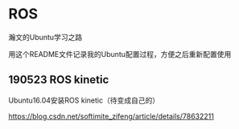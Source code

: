 # ROS

瀚文的Ubuntu学习之路

用这个README文件记录我的Ubuntu配置过程，方便之后重新配置使用

## 190523 ROS kinetic

Ubuntu16.04安装ROS kinetic（待变成自己的）

<https://blog.csdn.net/softimite_zifeng/article/details/78632211>

